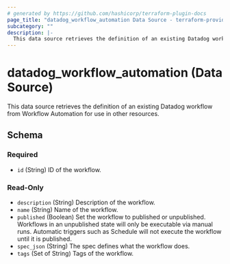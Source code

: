 ```yaml
---
# generated by https://github.com/hashicorp/terraform-plugin-docs
page_title: "datadog_workflow_automation Data Source - terraform-provider-datadog"
subcategory: ""
description: |-
  This data source retrieves the definition of an existing Datadog workflow from Workflow Automation for use in other resources.
---
```


# datadog_workflow_automation (Data Source)

This data source retrieves the definition of an existing Datadog workflow from Workflow Automation for use in other resources.



<!-- schema generated by tfplugindocs -->
## Schema

### Required

- `id` (String) ID of the workflow.

### Read-Only

- `description` (String) Description of the workflow.
- `name` (String) Name of the workflow.
- `published` (Boolean) Set the workflow to published or unpublished. Workflows in an unpublished state will only be executable via manual runs. Automatic triggers such as Schedule will not execute the workflow until it is published.
- `spec_json` (String) The spec defines what the workflow does.
- `tags` (Set of String) Tags of the workflow.
